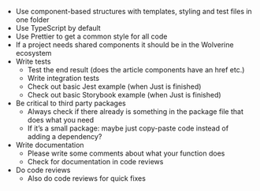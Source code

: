 - Use component-based structures with templates, styling and test files in one folder
- Use TypeScript by default
- Use Prettier to get a common style for all code
- If a project needs shared components it should be in the Wolverine ecosystem
- Write tests
  - Test the end result (does the article components have an href etc.)
  - Write integration tests
  - Check out basic Jest example (when Just is finished)
  - Check out basic Storybook example (when Just is finished)
- Be critical to third party packages
  - Always check if there already is something in the package file that does what you need
  - If it’s a small package: maybe just copy-paste code instead of adding a dependency?
- Write documentation
  - Please write some comments about what your function does
  - Check for documentation in code reviews
- Do code reviews
  - Also do code reviews for quick fixes
